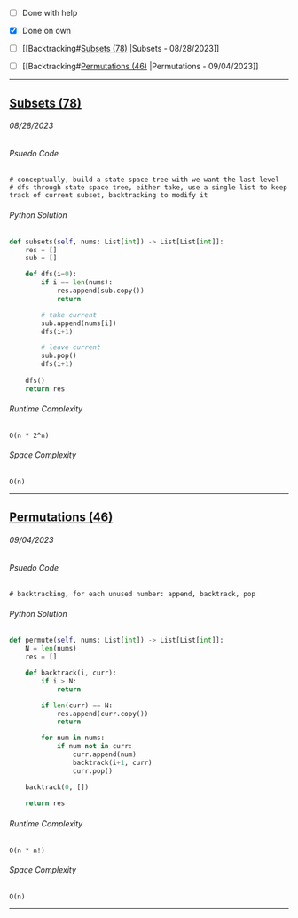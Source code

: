 - [ ] Done with help 
- [x] Done on own

- [ ] [[Backtracking#[Subsets (78)](https://leetcode.com/problems/subsets/description/) |Subsets - 08/28/2023]]
- [ ] [[Backtracking#[Permutations (46)](https://leetcode.com/problems/permutations/description/) |Permutations - 09/04/2023]]


---
## [Subsets (78)](https://leetcode.com/problems/subsets/description/)
###### *08/28/2023*

###### Psuedo Code
``` 
# conceptually, build a state space tree with we want the last level
# dfs through state space tree, either take, use a single list to keep track of current subset, backtracking to modify it
```

###### Python Solution
```python
def subsets(self, nums: List[int]) -> List[List[int]]:
	res = []
	sub = []

	def dfs(i=0):
		if i == len(nums):
			res.append(sub.copy())
			return 

		# take current
		sub.append(nums[i])
		dfs(i+1)

		# leave current
		sub.pop()
		dfs(i+1)
	
	dfs()
	return res
```

###### Runtime Complexity
```
O(n * 2^n)
```

###### Space Complexity
```
O(n)
```


---
## [Permutations (46)](https://leetcode.com/problems/permutations/description/)
###### *09/04/2023*

###### Psuedo Code
``` 
# backtracking, for each unused number: append, backtrack, pop
```

###### Python Solution
```python
def permute(self, nums: List[int]) -> List[List[int]]:
	N = len(nums)
	res = []

	def backtrack(i, curr):
		if i > N:
			return 

		if len(curr) == N:
			res.append(curr.copy())
			return

		for num in nums:
			if num not in curr:
				curr.append(num)
				backtrack(i+1, curr)
				curr.pop()

	backtrack(0, [])
	
	return res
```

###### Runtime Complexity
```
O(n * n!)
```

###### Space Complexity
```
O(n)
```


---